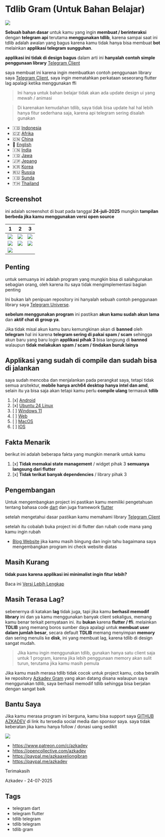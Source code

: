 # Tdlib Gram (Untuk Bahan Belajar)


![](./assets/icon.png)


**Sebuah bahan dasar** untuk kamu yang ingin **membuat / berinteraksi** dengan **telegram api** terutama **menggunakan tdlib**, karena sampai saat ini tdlib adalah awalan yang bagus karena kamu tidak hanya bisa membuat **bot** melainkan **applikasi telegram sungguhan**.

**applikasi ini tidak di design bagus** dalam arti ini **hanyalah contoh simple penggunaan library** [Telegram Client](https://github.com/azkadev/telegram_client)

saya membuat ini karena ingin membuatkan contoh penggunaan library saya [Telegram Client](https://github.com/azkadev/telegram_client), saya ingin
mematahkan perkataan seseorang flutter lag apalagi ketika menggunakan ffi

> Ini hanya untuk bahan belajar tidak akan ada update design ui yang mewah / animasi

> Di karenakan kemudahan tdlib, saya tidak bisa update hal hal lebih hanya fitur sederhana saja, karena api telegram sering disalah gunakan

- 🇮🇩 [Indonesia](https://github.com/azkadev/tdlib_gram/blob/main/README.md)
- 🇨🇿 [Afrika](https://github.com/azkadev/tdlib_gram/blob/main/README_AFRIKA.md)
- 🇨🇳 [China](https://github.com/azkadev/tdlib_gram/blob/main/README_CHINA.md)
- 🏴󠁧󠁢󠁥󠁮󠁧󠁿 [English](https://github.com/azkadev/tdlib_gram/blob/main/README_ENGLISH.md)
- 🇮🇳 [India](https://github.com/azkadev/tdlib_gram/blob/main/README_INDIA.md)
- 🇮🇩 [Jawa](https://github.com/azkadev/tdlib_gram/blob/main/README_JAWA.md)
- 🇯🇵 [Jepang](https://github.com/azkadev/tdlib_gram/blob/main/README_JEPANG.md)
- 🇰🇷 [Korea](https://github.com/azkadev/tdlib_gram/blob/main/README_KOREA.md)
- 🇷🇺 [Russia](https://github.com/azkadev/tdlib_gram/blob/main/README_RUSSIA.md)
- 🇮🇩 [Sunda](https://github.com/azkadev/tdlib_gram/blob/main/README_SUNDA.md)
- 🇹🇭 [Thailand](https://github.com/azkadev/tdlib_gram/blob/main/README_THAILAND.md)

## Screenshot

ini adalah screenshot di buat pada tanggal **24-juli-2025** mungkin **tampilan berbeda jika kamu menggunakan versi open source**

| 1                                   | 2                                   | 3                                   |
|-------------------------------------|-------------------------------------|-------------------------------------|
| ![](./screenshots/tdlib_gram/1.png) | ![](./screenshots/tdlib_gram/2.png) | ![](./screenshots/tdlib_gram/3.png) |
| ![](./screenshots/tdlib_gram/4.png) | ![](./screenshots/tdlib_gram/5.png) | ![](./screenshots/tdlib_gram/6.png) |
| ![](./screenshots/tdlib_gram/7.png) |                                     |                                     |

## Penting


untuk semuanya ini adalah program yang mungkin bisa di salahgunakan sebagian orang, oleh karena itu saya tidak mengimplementasi bagian penting

Ini bukan lah penipuan repository ini hanyalah sebuah contoh penggunaan library saya [Telegram Universe](https://github.com/azkadev/telegram_client).

**sebelum menggunakan program** ini pastikan **akun kamu sudah akun lama** dan **aktif chat di group ya**. 

Jika tidak misal akun kamu baru kemungkinan akan di **banned** oleh **telegram** hal ini karena **telegram sering di pakai spam / scam** sehingga akun baru yang baru login **applikasi pihak 3** bisa langsung di **banned** walaupun **tidak melakukan spam / scam / tindakan buruk lainya**

## Applikasi yang sudah di compile dan sudah bisa di jalankan

saya sudah mencoba dan menjalankan pada perangkat saya, tetapi tidak semua arsitektur, 
**mobile hanya arch64 desktop hanya intel dan amd**, selain itu ya bisa saja akan tetapi kamu perlu **compile ulang** termasuk **tdlib**

1. [x] [Android](https://github.com/azkadev/tdlib_gram/releases/tag/apps)
2. [x] [Ubuntu 24 Linux](https://github.com/azkadev/tdlib_gram/releases/tag/apps)
3. [ ] [Windows 11](https://github.com/azkadev/tdlib_gram/releases/tag/apps)
4. [ ] [Web](https://github.com/azkadev/tdlib_gram/releases/tag/apps)
5. [ ] [MacOS](https://github.com/azkadev/tdlib_gram/releases/tag/apps)
6. [ ] [IOS](https://github.com/azkadev/tdlib_gram/releases/tag/apps)

## Fakta Menarik

berikut ini adalah beberapa fakta yang mungkin menarik untuk kamu

1. [x] **Tidak memakai state management** / widget pihak 3 **semuanya langsung dari flutter**
2. [x] **Tidak terikat banyak dependencies** / library pihak 3

## Pengembangan

Untuk mengembangkan project ini pastikan kamu memiliki pengetahuan tentang bahasa code [dart](https://dart.dev) dan juga framework [flutter](https://flutter.dev)

setelah mengetahui dasar pastikan kamu memahami library [Telegram Client](https://github.com/azkadev/telegram_client)

setelah itu cobalah buka project ini di flutter dan rubah code mana yang kamu ingin rubah

- [Blog Website](https://azkadev.netlify.app/blogs?id=tdlib_gram&ref=github)
  jika kamu masih bingung dan ingin tahu bagaimana saya mengembangkan program ini check website diatas


## Masih Kurang

**tidak puas karena applikasi ini minimalist ingin fitur lebih?**

Baca ini [Versi Lebih Lengkap](https://github.com/azkadev/tdlib_gram/blob/main/extra)

## Masih Terasa Lag?

sebenernya di katakan **lag** tidak juga, tapi jika kamu **berhasil memodif library** ini dan ya kamu menggunakan banyak client sekaligus, memang kamu benar terkait pernyataan ini. itu **bukan** karena **flutter / ffi**. melainkan **TDLIB** yang memang boros sumber daya apalagi untuk **membuat user dalam jumlah besar**, secara default **TDLIB** memang menyimpan **memory** dan sering menulis ke **disk**, ini yang membuat lag, karena tdlib di design sangat mudah.

> Jika kamu ingin menggunakan tdlib, gunakan hanya satu client saja untuk 1 program, karena jika lebih penggunaan memory akan sulit turun, terutama jika kamu masih pemula

Jika kamu masih merasa tdlib tidak cocok untuk project kamu, coba beralih ke repository [Azkadev Gram](https://github.com/azkadev/showcase_azkadev_gram) yang akan datang disana walaupun saya menggunakan tdlib, saya berhasil memodif tdlib sehingga bisa berjalan dengan sangat baik

## Bantu Saya

Jika kamu merasa program ini berguna, kamu bisa support saya [GITHUB AZKADEV](https://github.com/azkadev) di link itu tersedia social media dan sponsor saya. saya tidak keberatan jika kamu hanya follow / donasi uang sedikit

![](https://github.com/azkadev/azkadev/blob/main/assets/gopay.png)

- https://www.patreon.com/c/azkadev
- https://opencollective.com/azkadev
- https://paypal.me/azkaaxeliongibran
- https://paypal.me/azkadev

Terimakasih


Azkadev - 24-07-2025


## Tags

- telegram dart
- telegram flutter
- tdlib telegram
- tdlib telegram
- tdlib gram
